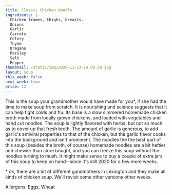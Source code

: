 ```yaml
---
title: Classic Chicken Noodle
ingredients: |-
  Chicken frames, thighs, breasts.
  Onions
  Garlic
  Carrots
  Celery
  Thyme
  Oregano
  Parsley
  Salt
  Pepper
thumbnail: /static/img/2020-11-13-14.00.58.jpg
layout: soup
this_week: false
next_week: true
price: 12
---
```

This is the soup your grandmother would have made for you*, if she had the time to make soup from scratch. It is nourishing and science suggests that it can help fight colds and flu.  Its base is a slow simmered homemade chicken broth made from locally grown chickens, and loaded with vegetables and hand cut noodles. The soup is lightly flavored with herbs, but not so much as to cover up that fresh broth. The amount of garlic is generous, to add garlic's antiviral properties to that of the chicken, but the garlic flavor cooks into the background and isn't prominent. The noodles the the best part of this soup (besides the broth, of course) homemade noodles are a bit heftier and chewier than store bought, and you can freeze this soup without the noodles turning to mush. It might make sense to buy a couple of extra jars of this soup to keep on hand--since it's still 2020 for a few more weeks.

\* ok, there are a lot of different gandmothers in Lexington and they make all kinds of chicken soup. We'll revisit some other versions other weeks.

Allergens: Eggs, Wheat